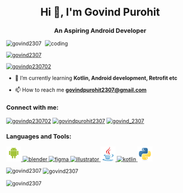 <h1 align="center">Hi 👋, I'm Govind Purohit</h1>
<h3 align="center">An Aspiring Android Developer</h3>
<img align="right" alt="coding" width="400" src="https://imgs.search.brave.com/OC_3jYWo7N4Vax_ChTiZvZg9fSZnZpaPaXPKqf2qD80/rs:fit:800:600:1/g:ce/aHR0cHM6Ly9jZG4u/ZHJpYmJibGUuY29t/L3VzZXJzLzkyNjUz/Ny9zY3JlZW5zaG90/cy80NTAyOTI0L3B5/dGhvbi0yLmdpZg.gif>"

<p align="left"> <img src="https://komarev.com/ghpvc/?username=govind2307&label=Profile%20views&color=0e75b6&style=flat" alt="govind2307" /> </p>

<p align="left"> <a href="https://github.com/ryo-ma/github-profile-trophy"><img src="https://github-profile-trophy.vercel.app/?username=govind2307" alt="govind2307" /></a> </p>

<p align="left"> <a href="https://twitter.com/govindp230702" target="blank"><img src="https://img.shields.io/twitter/follow/govindp230702?logo=twitter&style=for-the-badge" alt="govindp230702" /></a> </p>

- 🌱 I’m currently learning **Kotlin, Android development, Retrofit etc**

- 📫 How to reach me **govindpurohit2307@gmail.com**

<h3 align="left">Connect with me:</h3>
<p align="left">
<a href="https://twitter.com/govindp230702" target="blank"><img align="center" src="https://raw.githubusercontent.com/rahuldkjain/github-profile-readme-generator/master/src/images/icons/Social/twitter.svg" alt="govindp230702" height="30" width="40" /></a>
<a href="https://linkedin.com/in/govindpurohit2307" target="blank"><img align="center" src="https://raw.githubusercontent.com/rahuldkjain/github-profile-readme-generator/master/src/images/icons/Social/linked-in-alt.svg" alt="govindpurohit2307" height="30" width="40" /></a>
<a href="https://instagram.com/govind_2307" target="blank"><img align="center" src="https://raw.githubusercontent.com/rahuldkjain/github-profile-readme-generator/master/src/images/icons/Social/instagram.svg" alt="govind_2307" height="30" width="40" /></a>
</p>

<h3 align="left">Languages and Tools:</h3>
<p align="left"> <a href="https://developer.android.com" target="_blank" rel="noreferrer"> <img src="https://raw.githubusercontent.com/devicons/devicon/master/icons/android/android-original-wordmark.svg" alt="android" width="40" height="40"/> </a> <a href="https://www.blender.org/" target="_blank" rel="noreferrer"> <img src="https://download.blender.org/branding/community/blender_community_badge_white.svg" alt="blender" width="40" height="40"/> </a> <a href="https://www.figma.com/" target="_blank" rel="noreferrer"> <img src="https://www.vectorlogo.zone/logos/figma/figma-icon.svg" alt="figma" width="40" height="40"/> </a> <a href="https://www.adobe.com/in/products/illustrator.html" target="_blank" rel="noreferrer"> <img src="https://www.vectorlogo.zone/logos/adobe_illustrator/adobe_illustrator-icon.svg" alt="illustrator" width="40" height="40"/> </a> <a href="https://www.java.com" target="_blank" rel="noreferrer"> <img src="https://raw.githubusercontent.com/devicons/devicon/master/icons/java/java-original.svg" alt="java" width="40" height="40"/> </a> <a href="https://kotlinlang.org" target="_blank" rel="noreferrer"> <img src="https://www.vectorlogo.zone/logos/kotlinlang/kotlinlang-icon.svg" alt="kotlin" width="40" height="40"/> </a> <a href="https://www.python.org" target="_blank" rel="noreferrer"> <img src="https://raw.githubusercontent.com/devicons/devicon/master/icons/python/python-original.svg" alt="python" width="40" height="40"/> </a> </p>

<p><img align="left" src="https://github-readme-stats.vercel.app/api/top-langs?username=govind2307&show_icons=true&locale=en&layout=compact" alt="govind2307" /></p>

<p>&nbsp;<img align="center" src="https://github-readme-stats.vercel.app/api?username=govind2307&show_icons=true&locale=en" alt="govind2307" /></p>

<p><img align="center" src="https://github-readme-streak-stats.herokuapp.com/?user=govind2307&" alt="govind2307" /></p>

